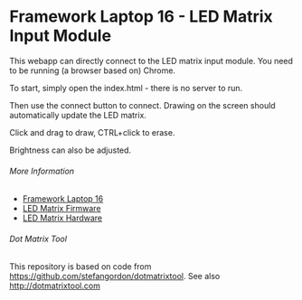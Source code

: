 # Framework Laptop 16 - LED Matrix Input Module

This webapp can directly connect to the LED matrix input module.
You need to be running (a browser based on) Chrome.

To start, simply open the index.html - there is no server to run.

Then use the connect button to connect. Drawing on the screen should
automatically update the LED matrix.

Click and drag to draw, CTRL+click to erase.

Brightness can also be adjusted.

###### More Information

- [Framework Laptop 16](https://frame.work/products/laptop16-diy-amd-7040)
- [LED Matrix Firmware](https://github.com/FrameworkComputer/inputmodule-rs)
- [LED Matrix Hardware](https://github.com/FrameworkComputer/inputmodules)

###### Dot Matrix Tool

This repository is based on code from https://github.com/stefangordon/dotmatrixtool.
See also http://dotmatrixtool.com
